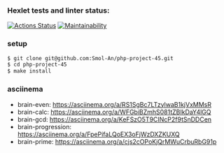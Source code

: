 ### Hexlet tests and linter status:

[![Actions Status](https://github.com/Smol-An/php-project-45/workflows/hexlet-check/badge.svg)](https://github.com/Smol-An/php-project-45/actions)
[![Maintainability](https://api.codeclimate.com/v1/badges/e865b6a87d427b3a2aba/maintainability)](https://codeclimate.com/github/Smol-An/php-project-45/maintainability)

### setup
```sh
$ git clone git@github.com:Smol-An/php-project-45.git
$ cd php-project-45
$ make install
```

### asciinema

- brain-even: https://asciinema.org/a/RS1SgBc7LTzylwaB1kjVxMMsR
- brain-calc: https://asciinema.org/a/WFGbiBZmhS081tZBIkDaY4lGQ
- brain-gcd: https://asciinema.org/a/KeFSzO5T9CINcP2f9tSnDDCen
- brain-progression: https://asciinema.org/a/FpePifaLQoEX3oFjWzDXZKUXQ
- brain-prime: https://asciinema.org/a/cjs2cOPoKjQrMWuCrbuRbG91p
